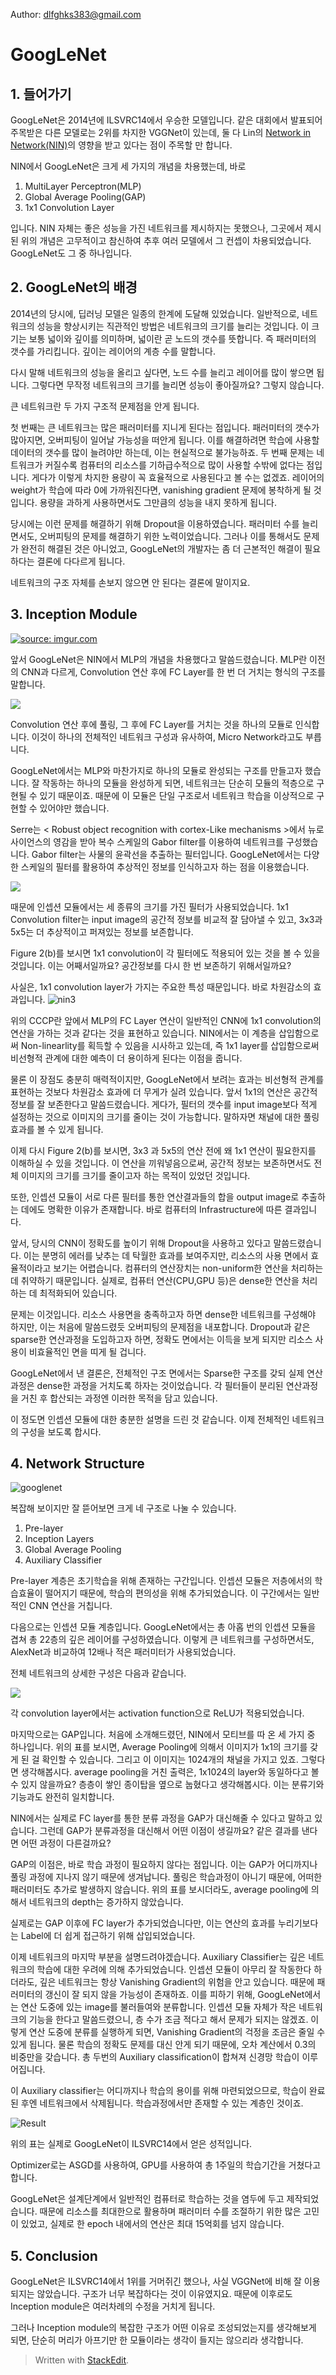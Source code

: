 ﻿Author: dlfghks383@gmail.com

# GoogLeNet
## 1. 들어가기

GoogLeNet은 2014년에 ILSVRC14에서 우승한 모델입니다.  같은 대회에서 발표되어 주목받은 다른 모델로는 2위를 차지한 VGGNet이 있는데, 둘 다 Lin의 [Network in Network(NIN)](https://arxiv.org/pdf/1312.4400.pdf)의 영향을 받고 있다는 점이 주목할 만 합니다.

NIN에서 GoogLeNet은 크게 세 가지의 개념을 차용했는데, 바로

 1. MultiLayer Perceptron(MLP)
 2. Global Average Pooling(GAP)
 3. 1x1 Convolution Layer

입니다. NIN 자체는 좋은 성능을 가진 네트워크를 제시하지는 못했으나, 그곳에서 제시된 위의 개념은 고무적이고 참신하여 추후 여러 모델에서 그 컨셉이 차용되었습니다. GoogLeNet도 그 중 하나입니다.

## 2. GoogLeNet의 배경

2014년의 당시에, 딥러닝 모델은 일종의 한계에 도달해 있었습니다.
일반적으로, 네트워크의 성능을 향상시키는 직관적인 방법은 네트워크의 크기를 늘리는 것입니다. 
이 크기는 보통 넓이와 깊이를 의미하며, 넓이란 곧 노드의 갯수를 뜻합니다. 즉 패러미터의 갯수를 가리킵니다. 깊이는 레이어의 계층 수를 말합니다.

다시 말해 네트워크의 성능을 올리고 싶다면, 노드 수를 늘리고 레이어를 많이 쌓으면 됩니다. 그렇다면 무작정 네트워크의 크기를 늘리면 성능이 좋아질까요?
그렇지 않습니다.

큰 네트워크란 두 가지 구조적 문제점을 안게 됩니다.

첫 번째는 큰 네트워크는 많은 패러미터를 지니게 된다는 점입니다. 패러미터의 갯수가 많아지면, 오버피팅이 일어날 가능성을 떠안게 됩니다. 이를 해결하려면 학습에 사용할 데이터의 갯수를 많이 늘려야만 하는데, 이는 현실적으로 불가능하죠.
두 번째 문제는 네트워크가 커질수록 컴퓨터의 리소스를 기하급수적으로 많이 사용할 수밖에 없다는 점입니다.  게다가 이렇게 차지한 용량이 꼭 효율적으로 사용된다고 볼 수는 없겠죠. 레이어의 weight가 학습에 따라 0에 가까워진다면,  vanishing gradient 문제에 봉착하게 될 것입니다. 용량을 과하게 사용하면서도 그만큼의 성능을 내지 못하게 됩니다.

당시에는 이런 문제를 해결하기 위해 Dropout을 이용하였습니다. 패러미터 수를 늘리면서도, 오버피팅의 문제를 해결하기 위한 노력이었습니다. 그러나 이를 통해서도 문제가 완전히 해결된 것은 아니었고, GoogLeNet의 개발자는 좀 더 근본적인 해결이 필요하다는 결론에 다다르게 됩니다.

네트워크의 구조 자체를 손보지 않으면 안 된다는 결론에 말이지요.

## 3. Inception Module

[![](https://i.imgur.com/VY3BkBR.png "source: imgur.com")](https://imgur.com/VY3BkBR)

앞서 GoogLeNet은 NIN에서 MLP의 개념을 차용했다고 말씀드렸습니다. MLP란 이전의 CNN과 다르게, Convolution 연산 후에 FC Layer를 한 번 더 거치는 형식의 구조를 말합니다.

![](http://img1.daumcdn.net/thumb/R1920x0/?fname=http%3A%2F%2Fcfile9.uf.tistory.com%2Fimage%2F99E335475AD5E8BF2469FE)

Convolution 연산 후에 풀링, 그 후에 FC Layer를 거치는 것을 하나의 모듈로 인식합니다. 이것이 하나의 전체적인 네트워크 구성과 유사하여, Micro Network라고도 부릅니다.

GoogLeNet에서는 MLP와 마찬가지로 하나의 모듈로 완성되는 구조를 만들고자 했습니다. 잘 작동하는 하나의 모듈을 완성하게 되면, 네트워크는 단순히 모듈의 적층으로 구현될 수 있기 때문이죠. 때문에 이 모듈은 단일 구조로서 네트워크 학습을 이상적으로 구현할 수 있어야만 했습니다.

Serre는 < Robust object recognition with cortex-Like mechanisms >에서 뉴로사이언스의 영감을 받아 복수 스케일의 Gabor filter를 이용하여 네트워크를 구성했습니다. Gabor filter는 사물의 윤곽선을 추출하는 필터입니다. GoogLeNet에서는 다양한 스케일의 필터를 활용하여 추상적인 정보를 인식하고자 하는 점을 이용했습니다.

![](http://img1.daumcdn.net/thumb/R1920x0/?fname=http%3A%2F%2Fcfile30.uf.tistory.com%2Fimage%2F993A9D4F5AD5813E1101C2)

때문에 인셉션 모듈에서는 세 종류의 크기를 가진 필터가 사용되었습니다. 1x1 Convolution filter는 input image의 공간적 정보를 비교적 잘 담아낼 수 있고, 3x3과 5x5는 더 추상적이고 퍼져있는 정보를 보존합니다.

Figure 2(b)를 보시면 1x1 convolution이 각 필터에도 적용되어 있는 것을 볼 수 있을 것입니다. 이는 어째서일까요? 공간정보를 다시 한 번 보존하기 위해서일까요? 

사실은, 1x1 convolution layer가 가지는 주요한 특성 때문입니다. 바로 차원감소의 효과입니다. 
![nin3](https://user-images.githubusercontent.com/25279765/35000804-aacc58f0-fb28-11e7-9b27-f28c4a6568a2.jpg)

위의 CCCP란 앞에서 MLP의 FC Layer 연산이 일반적인 CNN에 1x1 convolution의 연산을 가하는 것과 같다는 것을 표현하고 있습니다. NIN에서는 이 계층을 삽입함으로써 Non-linearlity를 획득할 수 있음을 시사하고 있는데, 즉 1x1 layer를 삽입함으로써 비선형적 관계에 대한 예측이 더 용이하게 된다는 이점을 줍니다.

물론 이 장점도 충분히 매력적이지만, GoogLeNet에서 보려는 효과는 비선형적 관계를 표현하는 것보다 차원감소 효과에 더 무게가 실려 있습니다. 앞서 1x1의 연산은 공간적 정보를 잘 보존한다고 말씀드렸습니다.  게다가, 필터의 갯수를 input image보다 적게 설정하는 것으로 이미지의 크기를 줄이는 것이 가능합니다. 말하자면 채널에 대한 풀링 효과를 볼 수 있게 됩니다.

이제 다시 Figure 2(b)를 보시면, 3x3 과 5x5의 연산 전에 왜 1x1 연산이 필요한지를 이해하실 수 있을 것입니다. 이 연산을 끼워넣음으로써, 공간적 정보는 보존하면서도 전체 이미지의 크기를 크기를 줄이고자 하는 목적이 있었던 것입니다.

또한, 인셉션 모듈이 서로 다른 필터를 통한 연산결과들의 합을 output image로 추출하는 데에도 명확한 이유가 존재합니다. 바로 컴퓨터의 Infrastructure에 따른 결과입니다.

앞서, 당시의 CNN이 정확도를 높이기 위해 Dropout을 사용하고 있다고 말씀드렸습니다.  이는 분명히 에러를 낮추는 데 탁월한 효과를 보여주지만, 리소스의 사용 면에서 효율적이라고 보기는 어렵습니다. 컴퓨터의 연산장치는 non-uniform한 연산을 처리하는데 취약하기 때문입니다. 실제로, 컴퓨터 연산(CPU,GPU 등)은 dense한 연산을 처리하는 데 최적화되어 있습니다.

문제는 이것입니다. 리소스 사용면을 충족하고자 하면 dense한 네트워크를 구성해야 하지만, 이는 처음에 말씀드렸듯 오버피팅의 문제점을 내포합니다.
Dropout과 같은 sparse한 연산과정을 도입하고자 하면, 정확도 면에서는 이득을 보게 되지만 리소스 사용이 비효율적인 면을 띠게 될 겁니다.

GoogLeNet에서 낸 결론은, 전체적인 구조 면에서는 Sparse한 구조를 갖되 실제 연산과정은 dense한 과정을 거치도록 하자는 것이었습니다.  각 필터들이 분리된 연산과정을 거친 후 합산되는 과정엔 이러한 목적을 담고 있습니다.

이 정도면 인셉션 모듈에 대한 충분한 설명을 드린 것 같습니다. 이제 전체적인 네트워크의 구성을 보도록 합시다.

## 4. Network Structure

![googlenet](https://user-images.githubusercontent.com/25279765/35002702-d5dccb60-fb2d-11e7-88ac-e29d0319f32b.png)

복잡해 보이지만 잘 뜯어보면 크게 네 구조로 나눌 수 있습니다.

 1. Pre-layer
 2. Inception Layers
 3. Global Average Pooling
 4. Auxiliary Classifier


Pre-layer 계층은 초기학습을 위해 존재하는 구간입니다. 인셉션 모듈은 저층에서의 학습효율이 떨어지기 때문에, 학습의 편의성을 위해 추가되었습니다. 이 구간에서는 일반적인 CNN 연산을 거칩니다.

다음으로는 인셉션 모듈 계층입니다. GoogLeNet에서는 총 아홉 번의 인셉션 모듈을 겹쳐 총 22층의 깊은 레이어를 구성하였습니다. 이렇게 큰 네트워크를 구성하면서도, AlexNet과 비교하여 12배나 적은 패러미터가 사용되었습니다. 

전체 네트워크의 상세한 구성은 다음과 같습니다.

![](http://img1.daumcdn.net/thumb/R1920x0/?fname=http%3A%2F%2Fcfile21.uf.tistory.com%2Fimage%2F995C60355ADFDDDB23007E)

각 convolution layer에서는 activation function으로 ReLU가 적용되었습니다.

마지막으로는 GAP입니다. 처음에 소개해드렸던, NIN에서 모티브를 따 온 세 가지 중 하나입니다. 위의 표를 보시면, Average Pooling에 의해서 이미지가 1x1의 크기를 갖게 된 걸 확인할 수 있습니다. 그리고 이 이미지는 1024개의 채널을 가지고 있죠. 그렇다면 생각해봅시다. average pooling을 거친 출력은, 1x1024의 layer와 동일하다고 볼 수 있지 않을까요? 층층이 쌓인 종이탑을 옆으로 눕혔다고 생각해봅시다. 이는 분류기와 기능과도 완전히 일치합니다.

NIN에서는 실제로 FC layer를 통한 분류 과정을 GAP가 대신해줄 수 있다고 말하고 있습니다. 그런데 GAP가 분류과정을 대신해서 어떤 이점이 생길까요? 같은 결과를 낸다면 어떤 과정이 다른걸까요?

GAP의 이점은, 바로 학습 과정이 필요하지 않다는 점입니다. 이는 GAP가 어디까지나 풀링 과정에 지나지 않기 때문에 생겨납니다. 풀링은 학습과정이 아니기 때문에, 어떠한 패러미터도 추가로 발생하지 않습니다. 위의 표를 보시더라도, average pooling에 의해서 네트워크의 depth는 증가하지 않았습니다.

실제로는 GAP 이후에 FC layer가 추가되었습니다만, 이는 연산의 효과를 누리기보다는 Label에 더 쉽게 접근하기 위해 삽입되었습니다.

이제 네트워크의 마지막 부분을 설명드려야겠습니다. Auxiliary Classifier는 깊은 네트워크의 학습에 대한 우려에 의해 추가되었습니다. 인셉션 모듈이 아무리 잘 작동한다 하더라도, 깊은 네트워크는 항상 Vanishing Gradient의 위험을 안고 있습니다. 때문에 패러미터의 갱신이 잘 되지 않을 가능성이 존재하죠. 이를 피하기 위해, GoogLeNet에서는 연산 도중에 있는 image를 불러들여와 분류합니다. 인셉션 모듈 자체가 작은 네트워크의 기능을 한다고 말씀드렸으니, 층 수가 조금 적다고 해서 문제가 되지는 않겠죠.
이렇게 연산 도중에 분류를 실행하게 되면, Vanishing Gradient의 걱정을 조금은 줄일 수 있게 됩니다. 물론 학습의 정확도 문제를 대신 안게 되기 때문에, 오차 계산에서 0.3의 비중만을 갖습니다. 총 두번의 Auxiliary classification이 합쳐져 신경망 학습이 이루어집니다.

이 Auxiliary classifier는 어디까지나 학습의 용이를 위해 마련되었으므로, 학습이 완료된 후엔 네트워크에서 삭제됩니다. 학습과정에서만 존재할 수 있는 계층인 것이죠.

![](https://lh3.googleusercontent.com/0egxygv8l8nov9LbiTW7ag9YItMNhtPWtWiie9Tv1MJX6fIFQ8GFWTVV9TNjesYOYt5DSjw2LdJ5 "Result")
 
 위의 표는 실제로 GoogLeNet이 ILSVRC14에서 얻은 성적입니다.

Optimizer로는 ASGD를 사용하여, GPU를 사용하여 총 1주일의 학습기간을 거쳤다고 합니다.

GoogLeNet은 설계단계에서 일반적인 컴퓨터로 학습하는 것을 염두에 두고 제작되었습니다. 때문에 리소스를 최대한으로 활용하며 패러미터 수를 조절하기 위한 많은 고민이 있었고, 실제로 한 epoch 내에서의 연산은 최대 15억회를 넘지 않습니다.

## 5. Conclusion

GoogLeNet은 ILSVRC14에서 1위를 거머쥐긴 했으나, 사실 VGGNet에 비해 잘 이용되지는 않았습니다. 구조가 너무 복잡하다는 것이 이유였지요. 때문에 이후로도 Inception module은 여러차례의 수정을 거치게 됩니다.

그러나 Inception module의 복잡한 구조가 어떤 이유로 조성되었는지를 생각해보게 되면, 단순히 머리가 아프기만 한 모듈이라는 생각이 들지는 않으리라 생각합니다. 


> Written with [StackEdit](https://stackedit.io/).

